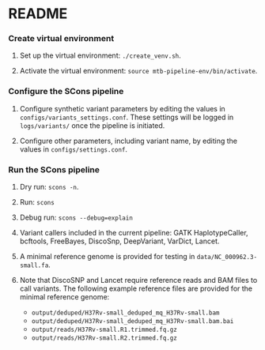 # README

### Create virtual environment

1. Set up the virtual environment: `./create_venv.sh`.

2. Activate the virtual environment: `source mtb-pipeline-env/bin/activate`.

### Configure the SCons pipeline

1. Configure synthetic variant parameters by editing the values in `configs/variants_settings.conf`. These settings will be logged in `logs/variants/` once the pipeline is initiated.

2. Configure other parameters, including variant name, by editing the values in `configs/settings.conf`. 

### Run the SCons pipeline

1. Dry run: `scons -n`.

2. Run: `scons`

3. Debug run: `scons --debug=explain`

4. Variant callers included in the current pipeline: GATK HaplotypeCaller, bcftools, FreeBayes, DiscoSnp, DeepVariant, VarDict, Lancet.

5. A minimal reference genome is provided for testing in `data/NC_000962.3-small.fa`.

6. Note that DiscoSNP and Lancet require reference reads and BAM files to call variants. The following example reference files are provided for the minimal reference genome: 
	- `output/deduped/H37Rv-small_deduped_mq_H37Rv-small.bam`
	- `output/deduped/H37Rv-small_deduped_mq_H37Rv-small.bam.bai`
	- `output/reads/H37Rv-small.R1.trimmed.fq.gz`
	- `output/reads/H37Rv-small.R2.trimmed.fq.gz`

